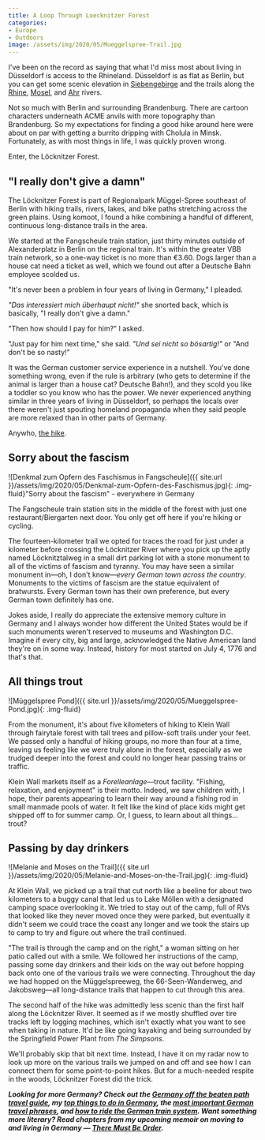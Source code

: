 ```yaml
---
title: A Loop Through Loecknitzer Forest
categories:
- Europe
- Outdoors
image: /assets/img/2020/05/Mueggelspree-Trail.jpg
---
```



I've been on the record as saying that what I'd miss most about living in Düsseldorf is access to the Rhineland. Düsseldorf is as flat as Berlin, but you can get some scenic elevation in [Siebengebirge](https://withoutapath.com/hiking-siebengebirge-schloss-drachenburg-christmas-market/) and the trails along the [Rhine](https://withoutapath.com/germany-rheinsteig-trail/), [Mosel](https://withoutapath.com/mosel-germany/), and [Ahr](https://withoutapath.com/ahrtal/) rivers.

Not so much with Berlin and surrounding Brandenburg. There are cartoon characters underneath ACME anvils with more topography than Brandenburg. So my expectations for finding a good hike around here were about on par with getting a burrito dripping with Cholula in Minsk. Fortunately, as with most things in life, I was quickly proven wrong.

Enter, the Löcknitzer Forest.

## "I really don't give a damn"

The Löcknitzer Forest is part of Regionalpark Müggel-Spree southeast of Berlin with hiking trails, rivers, lakes, and bike paths stretching across the green plains. Using komoot, I found a hike combining a handful of different, continuous long-distance trails in the area. 

We started at the Fangscheule train station, just thirty minutes outside of Alexanderplatz in Berlin on the regional train. It's within the greater VBB train network, so a one-way ticket is no more than €3.60. Dogs larger than a house cat need a ticket as well, which we found out after a Deutsche Bahn employee scolded us.

"It's never been a problem in four years of living in Germany," I pleaded.

_"Das interessiert mich überhaupt nicht!"_ she snorted back, which is basically, "I really don't give a damn."

"Then how should I pay for him?" I asked.

"Just pay for him next time," she said. _"Und sei nicht so bösartig!"_ or "And don't be so nasty!"

It was the German customer service experience in a nutshell. You've done something wrong, even if the rule is arbitrary (who gets to determine if the animal is larger than a house cat? Deutsche Bahn!), and they scold you like a toddler so you know who has the power. We never experienced anything similar in three years of living in Düsseldorf, so perhaps the locals over there weren't just spouting homeland propaganda when they said people are more relaxed than in other parts of Germany.

Anywho, [the hike](https://www.strava.com/activities/3498027058).

## Sorry about the fascism

![Denkmal zum Opfern des Faschismus in Fangscheule]({{ site.url }}/assets/img/2020/05/Denkmal-zum-Opfern-des-Faschismus.jpg){: .img-fluid}"Sorry about the fascism" - everywhere in Germany

The Fangscheule train station sits in the middle of the forest with just one restaurant/Biergarten next door. You only get off here if you're hiking or cycling. 

The fourteen-kilometer trail we opted for traces the road for just under a kilometer before crossing the Löcknitzer River where you pick up the aptly named Löcknitztalweg in a small dirt parking lot with a stone monument to all of the victims of fascism and tyranny. You may have seen a similar monument in––oh, I don't know––_every German town across the country_. Monuments to the victims of fascism are the statue equivalent of bratwursts. Every German town has their own preference, but every German town definitely has one.

Jokes aside, I really do appreciate the extensive memory culture in Germany and I always wonder how different the United States would be if such monuments weren't reserved to museums and Washington D.C. Imagine if every city, big and large, acknowledged the Native American land they're on in some way.  Instead, history for most started on July 4, 1776 and that's that.

## All things trout

![Müggelspree Pond]({{ site.url }}/assets/img/2020/05/Mueggelspree-Pond.jpg){: .img-fluid}

From the monument, it's about five kilometers of hiking to Klein Wall through fairytale forest with tall trees and pillow-soft trails under your feet. We passed only a handful of hiking groups, no more than four at a time, leaving us feeling like we were truly alone in the forest, especially as we trudged deeper into the forest and could no longer hear passing trains or traffic.

Klein Wall markets itself as a _Forelleanlage_––trout facility. "Fishing, relaxation, and enjoyment" is their motto. Indeed, we saw children with, I hope, their parents appearing to learn their way around a fishing rod in small manmade pools of water. It felt like the kind of place kids might get shipped off to for summer camp. Or, I guess, to learn about all things… trout?

## Passing by day drinkers

![Melanie and Moses on the Trail]({{ site.url }}/assets/img/2020/05/Melanie-and-Moses-on-the-Trail.jpg){: .img-fluid}

At Klein Wall, we picked up a trail that cut north like a beeline for about two kilometers to a buggy canal that led us to Lake Möllen with a designated camping space overlooking it. We tried to stay out of the camp, full of RVs that looked like they never moved once they were parked, but eventually it didn't seem we could trace the coast any longer and we took the stairs up to camp to try and figure out where the trail continued.

"The trail is through the camp and on the right," a woman sitting on her patio called out with a smile. We followed her instructions of the camp, passing some day drinkers and their kids on the way out before hopping back onto one of the various trails we were connecting. Throughout the day we had hopped on the Müggelspreeweg, the 66-Seen-Wanderweg, and Jakobsweg––all long-distance trails that happen to cut through this area.

The second half of the hike was admittedly less scenic than the first half along the Löcknitzer River. It seemed as if we mostly shuffled over tire tracks left by logging machines, which isn't exactly what you want to see when taking in nature. It'd be like going kayaking and being surrounded by the Springfield Power Plant from _The Simpsons_. 

We'll probably skip that bit next time. Instead, I have it on my radar now to look up more on the various trails we jumped on and off and see how I can connect them for some point-to-point hikes. But for a much-needed respite in the woods, Löcknitzer Forest did the trick.

_**Looking for more Germany? Check out the [Germany off the beaten path travel guide](https://withoutapath.com/travel-guides/germany/), my [top things to do in Germany](https://withoutapath.com/things-to-do-in-germany/), the [most important German travel phrases](https://withoutapath.com/most-important-german-travel-phrases/), and [how to ride the German train system](https://withoutapath.com/german-train/). Want something more literary? Read chapters from my upcoming memoir on moving to and living in Germany — [There Must Be Order](https://withoutapath.com/category/essays/there-must-be-order/).**_

